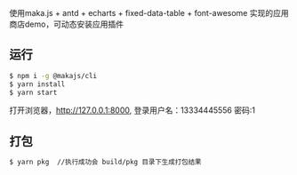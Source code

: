 使用maka.js + antd + echarts + fixed-data-table + font-awesome 实现的应用商店demo，可动态安装应用插件

## 运行

```bash
$ npm i -g @makajs/cli
$ yarn install
$ yarn start 
```

打开浏览器，http://127.0.0.1:8000, 登录用户名：13334445556 密码:1

## 打包
```bash
$ yarn pkg  //执行成功会 build/pkg 目录下生成打包结果
```
